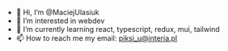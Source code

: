 - 👋 Hi, I’m @MaciejUlasiuk
- 👀 I’m interested in webdev
- 🌱 I’m currently learning react, typescript, redux, mui, tailwind
- 📫 How to reach me my email: piksi_u@interia.pl

<!---
MaciejUlasiuk/MaciejUlasiuk is a ✨ special ✨ repository because its `README.md` (this file) appears on your GitHub profile.
You can click the Preview link to take a look at your changes.
--->
